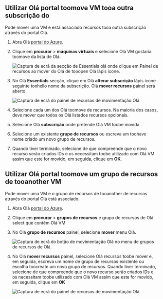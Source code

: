 

## <a name="use-hello-portal-toomove-a-vm-tooa-different-subscription"></a>Utilizar Olá portal toomove VM tooa outra subscrição do
Pode mover uma VM e está associado recursos tooa outra subscrição através do portal Olá.

1. Abra Olá [portal do Azure](https://portal.azure.com).
2. Clique em **procurar** > **máquinas virtuais** e selecione Olá VM gostaria toomove da lista de Olá.
   
    ![Captura de ecrã da secção de Essentials olá onde clique em Painel de recursos ao mover do Olá de tooopen Olá lápis ícone.](./media/virtual-machines-common-move-vm/move-button.png)
3. No Olá **Essentials** secção, clique em Olá **alterar subscrição** lápis ícone seguinte toohello nome da subscrição. Olá **mover recursos** painel será aberto.
   
    ![Captura de ecrã do painel de recursos de movimentação Olá.](./media/virtual-machines-common-move-vm/move.png)
4. Selecione cada um dos Olá toomove de recursos. Na maioria dos casos, deve mover que todos os Olá listados recursos opcionais.
5. Selecione Olá **subscrição** onde pretende Olá VM toobe movida.
6. Selecione um existente **grupo de recursos** ou escreva um toohave nome criado um novo grupo de recursos.
7. Quando tiver terminado, selecione de que compreende que o novo recurso serão criados IDs e os necessitam toobe utilizado com Olá VM assim que este for movido, em seguida, clique em **OK**.

## <a name="use-hello-portal-toomove-a-vm-tooanother-resource-group"></a>Utilizar Olá portal toomove um grupo de recursos de tooanother VM
Pode mover uma VM e o grupo de recursos de tooanother de recursos através do portal Olá está associado.

1. Abra Olá [portal do Azure](https://portal.azure.com).
2. Clique em **procurar** > **grupos de recursos** e grupo de recursos de Olá select que contém Olá VM.
3. No Olá **grupo de recursos** painel, selecione **mover** menu Olá.
   
    ![Captura de ecrã do botão de movimentação Olá no menu de grupos de recursos de Olá.](./media/virtual-machines-common-move-vm/move-rg.png)
4. No Olá **mover recursos** painel, selecione Olá recursos toobe mover e, em seguida, escreva um nome de grupo de recursos existente ou escolha toocreate um novo grupo de recursos. Quando tiver terminado, selecione de que compreende que o novo recurso serão criados IDs e os necessitam toobe utilizado com Olá VM assim que este for movido, em seguida, clique em **OK**
   
    ![Captura de ecrã do painel de recursos de movimentação Olá.](./media/virtual-machines-common-move-vm/move-rg-list.png)

